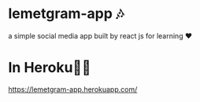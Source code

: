 
# lemetgram-app 🎶
a simple social media app built by react js for learning ❤️

# In Heroku🏃‍♂️
https://lemetgram-app.herokuapp.com/
